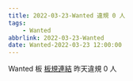 ```yaml
---
title: 2022-03-23-Wanted 違規 0 人
tags:
    - Wanted
abbrlink: 2022-03-23-Wanted
date: Wanted-2022-03-23 12:00:00
---
```

Wanted 板 [板規連結](https://www.ptt.cc/bbs/Wanted/M.1608829773.A.D3B.html)
昨天違規 0 人
